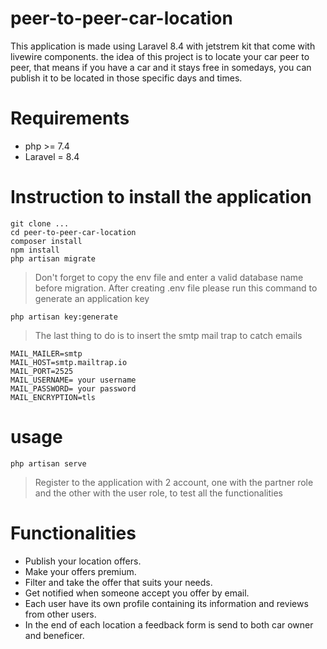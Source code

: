 # peer-to-peer-car-location
This application is made using Laravel 8.4 with jetstrem kit that come with livewire components. the idea of this project is to locate your car peer to peer, that means if you have a car and it stays free in somedays, you can publish it to be located in those specific days and times.

# Requirements
- php >= 7.4
- Laravel = 8.4
 
# Instruction to install the application
```
git clone ...
cd peer-to-peer-car-location
composer install
npm install
php artisan migrate
```
> Don't forget to copy the env file and enter a valid database name before migration.
> After creating .env file please run this command to generate an application key 
```
php artisan key:generate
```
> The last thing to do is to insert the smtp mail trap to catch emails
```
MAIL_MAILER=smtp
MAIL_HOST=smtp.mailtrap.io
MAIL_PORT=2525
MAIL_USERNAME= your username
MAIL_PASSWORD= your password
MAIL_ENCRYPTION=tls
```

# usage
```
php artisan serve
```
> Register to the application with 2 account, one with the partner role and the other with the user role, to test all the functionalities

# Functionalities
- Publish your location offers.
- Make your offers premium.
- Filter and take the offer that suits your needs.
- Get notified when someone accept you offer by email.
- Each user have its own profile containing its information and reviews from other users.
- In the end of each location a feedback form is send to both car owner and beneficer.
